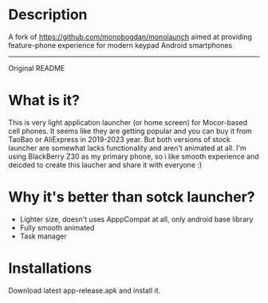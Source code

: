 # Description

A fork of https://github.com/monobogdan/monolaunch aimed at providing feature-phone experience for modern keypad Android smartphones

-------------------
Original README

# What is it?

This is very light application launcher (or home screen) for Mocor-based cell phones. It seems like they are getting popular and you can buy it from TaoBao or AliExpress in 2019-2023 year.
But both versions of stock launcher are somewhat lacks functionality and aren't animated at all. I'm using BlackBerry Z30 as my primary phone, so i like smooth experience
and deicded to create this laucher and share it with everyone :)

# Why it's better than sotck launcher?

+ Lighter size, doesn't uses ApppCompat at all, only android base library
+ Fully smooth animated
+ Task manager

# Installations

Download latest app-release.apk and install it. 
